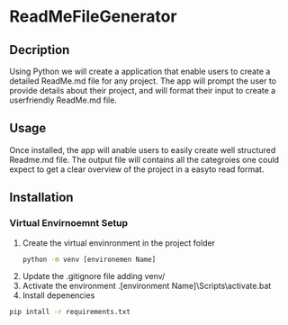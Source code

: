 # ReadMeFileGenerator

## Decription
Using Python we will create a application that enable users to create a detailed ReadMe.md file for any project. 
The app will prompt the user to provide details about their project, and will format their input to create a userfriendly ReadMe.md file. 

## Usage

Once installed, the app will anable users to easily create well structured Readme.md file. 
The output file will contains all the categroies one could expect to get a clear overview of the project in a easyto read format.

## Installation 

### Virtual Envirnoemnt Setup 
1. Create the virtual envinronment in the project folder 
   ```bash
   python -m venv [environemen Name]
2. Update the .gitignore file adding venv/ 
3. Activate the environment 
.\[environment Name]\Scripts\activate.bat 
4. Install depenencies 
```bash
pip intall -r requirements.txt